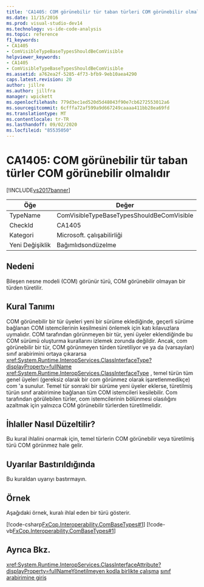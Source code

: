 ```yaml
---
title: 'CA1405: COM görünebilir tür taban türleri COM görünebilir olmalıdır | Microsoft Docs'
ms.date: 11/15/2016
ms.prod: visual-studio-dev14
ms.technology: vs-ide-code-analysis
ms.topic: reference
f1_keywords:
- CA1405
- ComVisibleTypeBaseTypesShouldBeComVisible
helpviewer_keywords:
- CA1405
- ComVisibleTypeBaseTypesShouldBeComVisible
ms.assetid: a762ea2f-5285-4f73-bfb9-9eb10aea4290
caps.latest.revision: 20
author: jillre
ms.author: jillfra
manager: wpickett
ms.openlocfilehash: 779d3ec1ed520d5d48043f90e7cb6272553012a6
ms.sourcegitcommit: 6cfffa72af599a9d667249caaaa411bb28ea69fd
ms.translationtype: MT
ms.contentlocale: tr-TR
ms.lasthandoff: 09/02/2020
ms.locfileid: "85535050"
---
```

# <a name="ca1405-com-visible-type-base-types-should-be-com-visible"></a>CA1405: COM görünebilir tür taban türler COM görünebilir olmalıdır
[!INCLUDE[vs2017banner](../includes/vs2017banner.md)]

|Öğe|Değer|
|-|-|
|TypeName|ComVisibleTypeBaseTypesShouldBeComVisible|
|CheckId|CA1405|
|Kategori|Microsoft. çalışabilirliği|
|Yeni Değişiklik|Bağımlıdsondüzelme|

## <a name="cause"></a>Nedeni
 Bileşen nesne modeli (COM) görünür türü, COM görünebilir olmayan bir türden türetilir.

## <a name="rule-description"></a>Kural Tanımı
 COM görünebilir bir tür üyeleri yeni bir sürüme eklediğinde, geçerli sürüme bağlanan COM istemcilerinin kesilmesini önlemek için katı kılavuzlara uymalıdır. COM tarafından görünmeyen bir tür, yeni üyeler eklendiğinde bu COM sürümü oluşturma kurallarını izlemek zorunda değildir. Ancak, com görünebilir bir tür, COM görünmeyen türden türetiliyor ve ya da (varsayılan) sınıf arabirimini ortaya çıkararsa <xref:System.Runtime.InteropServices.ClassInterfaceType?displayProperty=fullName> <xref:System.Runtime.InteropServices.ClassInterfaceType> , temel türün tüm genel üyeleri (gereksiz olarak bir com görünmez olarak işaretlenmedikçe) com 'a sunulur. Temel tür sonraki bir sürüme yeni üyeler eklerse, türetilmiş türün sınıf arabirimine bağlanan tüm COM istemcileri kesilebilir. Com tarafından görülebilen türler, com istemcilerinin bölünmesi olasılığını azaltmak için yalnızca COM görünebilir türlerden türetilmelidir.

## <a name="how-to-fix-violations"></a>İhlaller Nasıl Düzeltilir?
 Bu kural ihlalini onarmak için, temel türlerin COM görünebilir veya türetilmiş türü COM görünmez hale gelir.

## <a name="when-to-suppress-warnings"></a>Uyarılar Bastırıldığında
 Bu kuraldan uyarıyı bastırmayın.

## <a name="example"></a>Örnek
 Aşağıdaki örnek, kuralı ihlal eden bir türü gösterir.

 [!code-csharp[FxCop.Interoperability.ComBaseTypes#1](../snippets/csharp/VS_Snippets_CodeAnalysis/FxCop.Interoperability.ComBaseTypes/cs/FxCop.Interoperability.ComBaseTypes.cs#1)]
 [!code-vb[FxCop.Interoperability.ComBaseTypes#1](../snippets/visualbasic/VS_Snippets_CodeAnalysis/FxCop.Interoperability.ComBaseTypes/vb/FxCop.Interoperability.ComBaseTypes.vb#1)]

## <a name="see-also"></a>Ayrıca Bkz.
 <xref:System.Runtime.InteropServices.ClassInterfaceAttribute?displayProperty=fullName>[Yönetilmeyen kodla birlikte çalışma](https://msdn.microsoft.com/library/ccb68ce7-b0e9-4ffb-839d-03b1cd2c1258) [sınıf arabirimine giriş](https://msdn.microsoft.com/733c0dd2-12e5-46e6-8de1-39d5b25df024)
